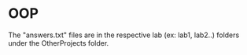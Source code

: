 # OOP
The "answers.txt" files are in the respective lab (ex: lab1, lab2..) folders under the OtherProjects folder.

